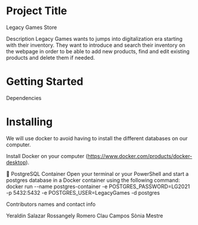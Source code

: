 # Project Title
Legacy Games Store

Description
Legacy Games wants to jumps into digitalization era starting with their inventory. They want to introduce and search their inventory on the webpage in order to
be able to add new products, find and edit existing products and delete them if needed.


# Getting Started
Dependencies


# Installing
We will use docker to avoid having to install the different databases on our computer.

Install Docker on your computer (https://www.docker.com/products/docker-desktop).

🐘 PostgreSQL Container
Open your terminal or your PowerShell and start a postgres database in a Docker container using the following command:
docker run --name postgres-container -e POSTGRES_PASSWORD=LG2021 -p 5432:5432 -e POSTGRES_USER=LegacyGames -d postgres



Contributors names and contact info

Yeraldin Salazar
Rossangely Romero
Clau Campos
Sònia Mestre


